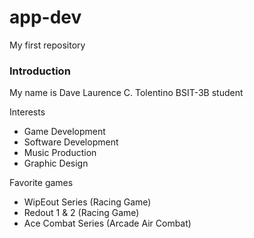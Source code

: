 # app-dev
My first repository

### Introduction
My name is Dave Laurence C. Tolentino
BSIT-3B student

Interests
- Game Development
- Software Development
- Music Production
- Graphic Design

Favorite games
- WipEout Series (Racing Game)
- Redout 1 & 2 (Racing Game)
- Ace Combat Series (Arcade Air Combat)
